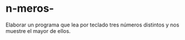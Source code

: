 # n-meros-
Elaborar un programa que lea por teclado tres números distintos y nos muestre el mayor de ellos.
